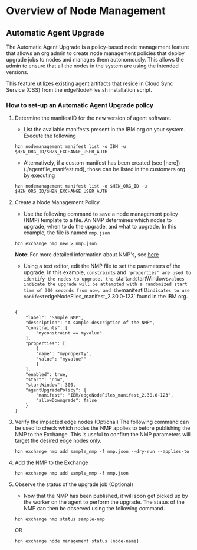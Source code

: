 # Overview of Node Management

## Automatic Agent Upgrade

The Automatic Agent Upgrade is a policy-based node management feature that allows an org admin to create node management policies that deploy upgrade jobs to nodes and manages them autonomously. This allows the admin to ensure that all the nodes in the system are using the intended versions.

This feature utilizes existing agent artifacts that reside in Cloud Sync Service (CSS) from the edgeNodeFiles.sh installation script.

### How to set-up an Automatic Agent Upgrade policy
1. Determine the manifestID for the new version of agent software.
   - List the available manifests present in the IBM org on your system. Execute the following
   ```
   hzn nodemanagement manifest list -o IBM -u $HZN_ORG_ID/$HZN_EXCHANGE_USER_AUTH
   ```
   - Alternatively, if a custom manifest has been created (see [here])(./agentfile_manifest.md), those can be listed in the customers org by executing
   ```
   hzn nodemanagement manifest list -o $HZN_ORG_ID -u $HZN_ORG_ID/$HZN_EXCHANGE_USER_AUTH
   ```
2. Create a Node Management Policy
    - Use the following command to save a node management policy (NMP) template to a file. An NMP determines which nodes to upgrade, when to do the upgrade, and what to upgrade. In this example, the file is named `nmp.json`
    ```
    hzn exchange nmp new > nmp.json
    ```
    **Note**: For more detailed information about NMP's, see [here](./node_management_policy.md)

    - Using a text editor, edit the NMP file to set the parameters of the upgrade. In this example, `constraints` and `'properties' are used to identify the nodes to upgrade, the `start` and `startWindows`
values indicate the upgrade will be attempted with a randomized start time of 300 seconds from now, and the `manifestID` indicates to use manifest `edgeNodeFiles_manifest_2.30.0-123` found in the IBM org.
    ```

    {
        "label": "Sample NMP",
        "description": "A sample description of the NMP",
        "constraints": [
            "myconstraint == myvalue"
        ],
        "properties": [
            {
            "name": "myproperty",
            "value": "myvalue""
            }
        ],
        "enabled": true,
        "start": "now",
        "startWindow": 300,
        "agentUpgradePolicy": {
            "manifest": "IBM/edgeNodeFiles_manifest_2.30.0-123",
            "allowDowngrade": false
        }
    }
    ```

3. Verify the impacted edge nodes (Optional)
    The following command can be used to check which nodes the NMP applies to before publishing the NMP to the Exchange. This is useful to confirm the NMP parameters will target the desired
edge nodes only.
    ```
    hzn exchange nmp add sample_nmp -f nmp.json --dry-run --applies-to
    ```

4. Add the NMP to the Exchange
    ```
    hzn exchange nmp add sample_nmp -f nmp.json
    ```

5. Observe the status of the upgrade job (Optional)
    - Now that the NMP has been published, it will soon get picked up by the worker on the agent to perform the upgrade. The status of the NMP can then be observed using the following command.

    ```
    hzn exchange nmp status sample-nmp
    ```
    OR
    ```
    hzn exchange node management status {node-name}
    ```

